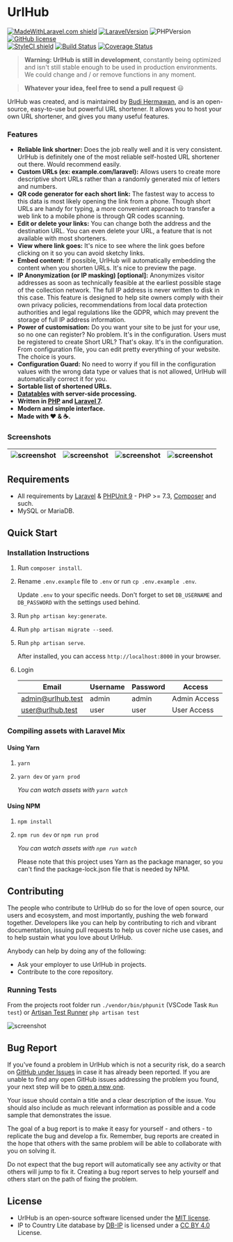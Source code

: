 <h1>UrlHub</h1>

[![MadeWithLaravel.com shield](https://madewithlaravel.com/storage/repo-shields/1049-shield.svg)](https://madewithlaravel.com/p/plur/shield-link)
[![LaravelVersion](https://img.shields.io/badge/Laravel-7-f56857.svg?style=flat-square)](https://laravel.com/docs/7.x)
![PHPVersion](https://img.shields.io/badge/PHP-%5E7.3-777BB4.svg?style=flat-square)
[![GitHub license](https://img.shields.io/github/license/realodix/newt.svg?style=flat-square)](https://github.com/realodix/newt/blob/master/LICENSE) <br>
[![StyleCI shield](https://github.styleci.io/repos/146186200/shield)](https://github.styleci.io/repos/146186200)
[![Build Status](https://travis-ci.org/realodix/urlhub.svg?branch=master)](https://travis-ci.org/realodix/urlhub)
[![Coverage Status](https://coveralls.io/repos/github/realodix/urlhub/badge.svg?branch=master)](https://coveralls.io/github/realodix/urlhub)

> **Warning: UrlHub is still in development**, constantly being optimized and isn't still stable enough to be used in production environments. We could change and / or remove functions in any moment.

> **Whatever your idea, feel free to send a pull request** 😃

UrlHub was created, and is maintained by [Budi Hermawan](https://github.com/realodix), and is an open-source, easy-to-use but powerful URL shortener. It allows you to host your own URL shortener, and gives you many useful features.

### Features
- **Reliable link shortner:** Does the job really well and it is very consistent. UrlHub is definitely one of the most reliable self-hosted URL shortener out there. Would recommend easily.
- **Custom URLs (ex: example.com/laravel):** Allows users to create more descriptive short URLs rather than a randomly generated mix of letters and numbers.
- **QR code generator for each short link:** The fastest way to access to this data is most likely opening the link from a phone. Though short URLs are handy for typing, a more convenient approach to transfer a web link to a mobile phone is through QR codes scanning.
- **Edit or delete your links:** You can change both the address and the destination URL. You can even delete your URL, a feature that is not available with most shorteners.
- **View where link goes:** It's nice to see where the link goes before clicking on it so you can avoid sketchy links.
- **Embed content:** If possible, UrlHub will automatically embedding the content when you shorten URLs. It's nice to preview the page.
- **IP Anonymization (or IP masking) [optional]:** Anonymizes visitor addresses as soon as technically feasible at the earliest possible stage of the collection network. The full IP address is never written to disk in this case. This feature is designed to help site owners comply with their own privacy policies, recommendations from local data protection authorities and legal regulations like the GDPR, which may prevent the storage of full IP address information.
- **Power of customisation:** Do you want your site to be just for your use, so no one can register? No problem. It's in the configuration. Users must be registered to create Short URL? That's okay. It's in the configuration. From configuration file, you can edit pretty everything of your website. The choice is yours.
- **Configuration Guard:** No need to worry if you fill in the configuration values with the wrong data type or values that is not allowed, UrlHub will automatically correct it for you.
- **Sortable list of shortened URLs.**
- **[Datatables](https://datatables.net/) with server-side processing.**
- **Written in [PHP](https://www.php.net/) and [Laravel 7](https://laravel.com/docs/7.x).**
- **Modern and simple interface.**
- **Made with :heart: &amp; :coffee:.**


### Screenshots
| ![screenshot](https://i.imgur.com/GFvIeBg.png) | ![screenshot](https://i.imgur.com/nJGVGHT.png) | ![screenshot](https://i.imgur.com/CpMAeaq.png) | ![screenshot](https://i.imgur.com/imRINvR.jpg) |
|-|-|-|-|


## Requirements
* All requirements by [Laravel](https://laravel.com/docs/installation#server-requirements) & [PHPUnit 9](https://phpunit.readthedocs.io/en/9.0/installation.html#requirements) - PHP >= 7.3, [Composer](https://getcomposer.org/) and such.
* MySQL or MariaDB.


## Quick Start
### Installation Instructions
1. Run `composer install`.

2. Rename `.env.example` file to `.env` or run `cp .env.example .env`.

   Update `.env` to your specific needs. Don't forget to set `DB_USERNAME` and `DB_PASSWORD` with the settings used behind.

3. Run `php artisan key:generate`.

4. Run `php artisan migrate --seed`.

5. Run `php artisan serve`.

   After installed, you can access `http://localhost:8000` in your browser.

6. Login

   | Email             | Username | Password | Access       |
   |-------------------|----------|----------|--------------|
   | admin@urlhub.test | admin    | admin    | Admin Access |
   | user@urlhub.test  | user     | user     | User Access  |


### Compiling assets with Laravel Mix

#### Using Yarn
1. `yarn`
2. `yarn dev` or `yarn prod`

    *You can watch assets with `yarn watch`*

#### Using NPM
1. `npm install`
2. `npm run dev` or `npm run prod`

    *You can watch assets with `npm run watch`*

   Please note that this project uses Yarn as the package manager, so you can't find the package-lock.json file that is needed by NPM.

## Contributing
The people who contribute to UrlHub do so for the love of open source, our users and ecosystem, and most importantly, pushing the web forward together. Developers like you can help by contributing to rich and vibrant documentation, issuing pull requests to help us cover niche use cases, and to help sustain what you love about UrlHub. 

Anybody can help by doing any of the following:
- Ask your employer to use UrlHub in projects.
- Contribute to the core repository.

### Running Tests

From the projects root folder run `./vendor/bin/phpunit` (VSCode Task `Run test`) or [Artisan Test Runner](https://laravel.com/docs/testing#artisan-test-runner) `php artisan test`

![screenshot](https://i.imgur.com/SPeeXjq.png)


## Bug Report
If you've found a problem in UrlHub which is not a security risk, do a search on [GitHub under Issues](https://github.com/realodix/urlhub/issues) in case it has already been reported. If you are unable to find any open GitHub issues addressing the problem you found, your next step will be to [open a new one](https://github.com/realodix/urlhub/issues/new/choose).

Your issue should contain a title and a clear description of the issue. You should also include as much relevant information as possible and a code sample that demonstrates the issue.

The goal of a bug report is to make it easy for yourself - and others - to replicate the bug and develop a fix. Remember, bug reports are created in the hope that others with the same problem will be able to collaborate with you on solving it.

Do not expect that the bug report will automatically see any activity or that others will jump to fix it. Creating a bug report serves to help yourself and others start on the path of fixing the problem.


## License
- UrlHub is an open-source software licensed under the [MIT license](https://github.com/realodix/urlhub/blob/master/LICENSE).
- IP to Country Lite database by [DB-IP](https://db-ip.com) is licensed under a [CC BY 4.0](https://creativecommons.org/licenses/by/4.0/) License.

